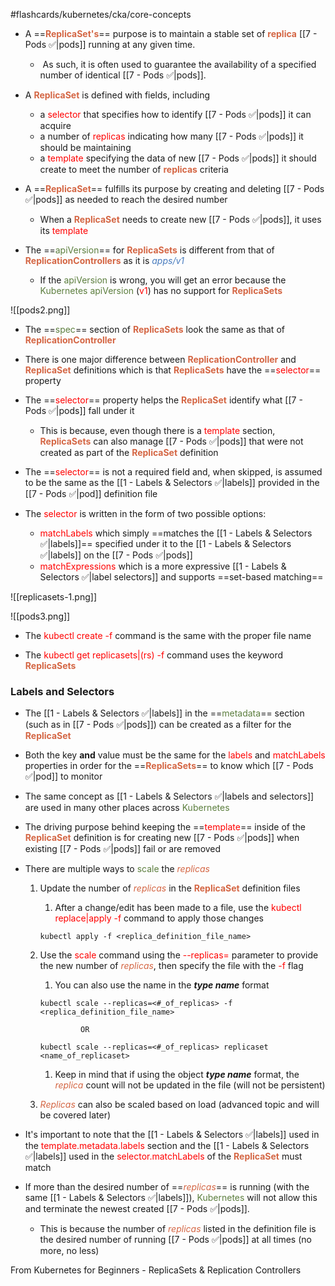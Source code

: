 #flashcards/kubernetes/cka/core-concepts

- A ==<b><span style="color:#d46644">ReplicaSet's</span></b>== purpose is to maintain a stable set of <b><span style="color:#d46644">replica</span></b> [[7 - Pods ✅|pods]] running at any given time.
	-  As such, it is often used to guarantee the availability of a specified number of identical [[7 - Pods ✅|pods]].

- A <b><span style="color:#d46644">ReplicaSet</span></b> is defined with fields, including
	- a <span style="color:red">selector</span> that specifies how to identify [[7 - Pods ✅|pods]] it can acquire
	- a number of <span style="color:red">replicas</span> indicating how many [[7 - Pods ✅|pods]] it should be maintaining
	- a <span style="color:red">template</span> specifying the data of new [[7 - Pods ✅|pods]] it should create to meet the number of <b><span style="color:#d46644">replicas</span></b> criteria

- A ==<b><span style="color:#d46644">ReplicaSet</span></b>== fulfills its purpose by creating and deleting [[7 - Pods ✅|pods]] as needed to reach the desired number
	- When a <b><span style="color:#d46644">ReplicaSet</span></b> needs to create new [[7 - Pods ✅|pods]], it uses its <span style="color:red">template</span>

- The ==<span style="color:#5c7e3e">apiVersion</span>== for <b><span style="color:#d46644">ReplicaSets</span></b> is different from that of <b><span style="color:#d46644">ReplicationControllers</span></b> as it is <i><span style="color:#477bbe">apps/v1</span></i>
	- If the <span style="color:#5c7e3e">apiVersion</span> is wrong, you will get an error because the <span style="color:#5c7e3e">Kubernetes apiVersion</span> (<span style="color:red">v1</span>) has no support for <b><span style="color:#d46644">ReplicaSets</span></b>

![[pods2.png]]

- The ==<span style="color:#5c7e3e">spec</span>== section of <b><span style="color:#d46644">ReplicaSets</span></b> look the same as that of <b><span style="color:#d46644">ReplicationController</span></b>

- There is one major difference between <b><span style="color:#d46644">ReplicationController</span></b> and <b><span style="color:#d46644">ReplicaSet</span></b> definitions which is that <b><span style="color:#d46644">ReplicaSets</span></b> have the ==<span style="color:red">selector</span>== property

- The ==<span style="color:red">selector</span>== property helps the <b><span style="color:#d46644">ReplicaSet</span></b> identify what [[7 - Pods ✅|pods]] fall under it
	- This is because, even though there is a <span style="color:red">template</span> section,  <b><span style="color:#d46644">ReplicaSets</span></b> can also manage [[7 - Pods ✅|pods]] that were not created as part of the <b><span style="color:#d46644">ReplicaSet</span></b> definition

- The ==<span style="color:red">selector</span>== is not a required field and, when skipped, is assumed to be the same as the [[1 - Labels & Selectors ✅|labels]] provided in the [[7 - Pods ✅|pod]] definition file

- The <span style="color:red">selector</span> is written in the form of two possible options:
	- <span style="color:red">matchLabels</span> which simply ==matches the [[1 - Labels & Selectors ✅|labels]]== specified under it to the [[1 - Labels & Selectors ✅|labels]] on the [[7 - Pods ✅|pods]]
	- <span style="color:red">matchExpressions</span> which is a more expressive [[1 - Labels & Selectors ✅|label selectors]] and supports ==set-based matching==

![[replicasets-1.png]]

![[pods3.png]]

- The <span style="color:red">kubectl create -f</span> command is the same with the proper file name

- The <span style="color:red">kubectl get replicasets|(rs) -f</span> command uses the keyword <b><span style="color:#d46644">ReplicaSets</span></b>


### Labels and Selectors

- The [[1 - Labels & Selectors ✅|labels]] in the ==<span style="color:#5c7e3e">metadata</span>== section (such as in [[7 - Pods ✅|pods]]) can be created as a filter for the <b><span style="color:#d46644">ReplicaSet</span></b>

- Both the key **and** value must be the same for the <span style="color:red">labels</span> and <span style="color:red">matchLabels</span> properties in order for the ==<b><span style="color:#d46644">ReplicaSets</span></b>== to know which [[7 - Pods ✅|pod]] to monitor

- The same concept as [[1 - Labels & Selectors ✅|labels and selectors]] are used in many other places across <span style="color:#5c7e3e">Kubernetes</span>

- The driving purpose behind keeping the ==<span style="color:red">template</span>== inside of the <b><span style="color:#d46644">ReplicaSet</span></b> definition is for creating new [[7 - Pods ✅|pods]] when existing [[7 - Pods ✅|pods]] fail or are removed

- There are multiple ways to <span style="color:#5c7e3e">scale</span> the <i><span style="color:#d46644">replicas</span></i>
	1. Update the number of <i><span style="color:#d46644">replicas</span></i> in the <b><span style="color:#d46644">ReplicaSet</span></b> definition files
		1. After a change/edit has been made to a file, use the <span style="color:red">kubectl replace|apply -f</span> command to apply those changes

		`kubectl apply -f <replica_definition_file_name>`

	1. Use the <span style="color:red">scale</span> command using the <span style="color:red">--replicas=</span> parameter to provide the new number of <i><span style="color:#d46644">replicas</span></i>, then specify the file with the <span style="color:red">-f</span> flag
		1. You can also use the name in the ***type name*** format

		`kubectl scale --replicas=<#_of_replicas> -f <replica_definition_file_name>`

					OR

		`kubectl scale --replicas=<#_of_replicas> replicaset <name_of_replicaset>`

		1. Keep in mind that if using the object ***type name*** format, the <i><span style="color:#d46644">replica</span></i> count will not be updated in the file (will not be persistent)

	1. <i><span style="color:#d46644">Replicas</span></i> can also be scaled based on load (advanced topic and will be covered later)

- It's important to note that the [[1 - Labels & Selectors ✅|labels]] used in the <span style="color:red">template.metadata.labels</span> section and the [[1 - Labels & Selectors ✅|labels]] used in the <span style="color:red">selector.matchLabels</span> of the <b><span style="color:#d46644">ReplicaSet</span></b> must match

- If more than the desired number of ==<i><span style="color:#d46644">replicas</span></i>== is running (with the same [[1 - Labels & Selectors ✅|labels]]), <span style="color:#5c7e3e">Kubernetes</span> will not allow this and terminate the newest created [[7 - Pods ✅|pods]].
	- This is because the number of <i><span style="color:#d46644">replicas</span></i> listed in the definition file is the desired number of running [[7 - Pods ✅|pods]] at all times (no more, no less)

From Kubernetes for Beginners - ReplicaSets & Replication Controllers
